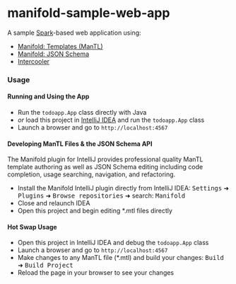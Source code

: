 # manifold-sample-web-app
A sample [Spark](http://sparkjava.com/)-based web application using:
* [Manifold: Templates (ManTL)](http://manifold.systems/manifold-templates.html)
* [Manifold: JSON Schema](http://manifold.systems/docs.html#json-and-json-schema)
* [Intercooler](https://intercoolerjs.org/)

### Usage

#### Running and Using the App
* Run the `todoapp.App` class directly with Java
* _or_ load this project in [IntelliJ IDEA](https://www.jetbrains.com/idea/download/) and run the `todoapp.App` class
* Launch a browser and go to `http://localhost:4567`

#### Developing ManTL Files & the JSON Schema API
The Manifold plugin for IntelliJ provides professional quality ManTL template authoring as well as JSON Schema editing
including code completion, usage searching, navigation, and refactoring.

* Install the Manifold IntelliJ plugin directly from IntelliJ IDEA:
<kbd>Settings</kbd> ➜ <kbd>Plugins</kbd> ➜ <kbd>Browse repositories</kbd> ➜ search: <kbd>Manifold</kbd>
* Close and relaunch IDEA
* Open this project and begin editing *.mtl files directly

#### Hot Swap Usage
* Open this project in IntelliJ IDEA and debug the `todoapp.App` class
* Launch a browser and go to `http://localhost:4567` 
* Make changes to any ManTL file (*.mtl) and build your changes: <kbd>Build</kbd> ➜ <kbd>Build Project</kbd>
* Reload the page in your browser to see your changes 